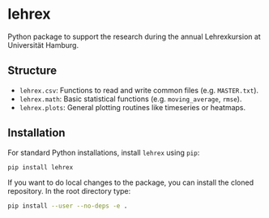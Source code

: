 # lehrex
Python package to support the research during the annual Lehrexkursion at
Universität Hamburg.

## Structure
* `lehrex.csv`: Functions to read and write common files (e.g. `MASTER.txt`).
* `lehrex.math`: Basic statistical functions (e.g. `moving_average`, `rmse`).
* `lehrex.plots`: General plotting routines like timeseries or heatmaps.

## Installation
For standard Python installations, install `lehrex` using `pip`:
```bash
pip install lehrex
```

If you want to do local changes to the package, you can install the cloned
repository. In the root directory type:
```bash
pip install --user --no-deps -e .
```
